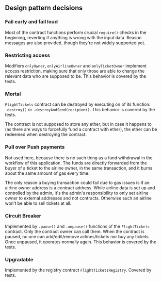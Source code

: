 ## Design pattern decisions

### Fail early and fail loud

Most of the contract functions perform crucial `require()` checks in the beginning, reverting if anything is wrong with the input data. Reason messages are also provided, though they're not widely supported yet.

### Restricting access

Modifiers `onlyOwner`, `onlyAirlineOwner` and `onlyTicketOwner` implement access restriction, making sure that only those are able to change the relevant data who are supposed to be. This behavior is covered by the tests.

### Mortal

`FlightTickets` contract can be destroyed by executing on of its function: `.destroy()` or `.destroyAndSend(recipient)`. This behavior is covered by the tests.

The contract is not supposed to store any ether, but in case it happens to (as there are ways to forcefully fund a contract with ether), the ether can be redeemed when destroying the contract.

### Pull over Push payments

Not used here, because there is no such thing as a fund withdrawal in the workflow of this application. The funds are directly forwarded from the buyer of a ticket to the airline owner, in the same transaction, and it burns about the same amount of gas every time.

The only reason a buying transaction could fail due to gas issues is if an airline owner address is a contract address. While airline data is set up and controlled by the admin, it's the admin's responsibility to only set airline owner to external addresses and not contracts. Otherwise such an airline won't be able to sell tickets at all.

### Circuit Breaker

Implemented by `.pause()` and `.unpause()` functions of the `FlightTickets` contract. Only the contract owner can call them. When the contract is paused, no one can add/edit/remove airlines/tickets nor buy any tickets. Once unpaused, it operates normally again. This behavior is covered by the tests.

### Upgradable

Implemented by the registry contract `FlightTicketsRegistry`. Covered by tests.
